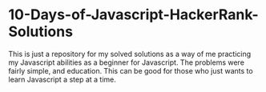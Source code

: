 # 10-Days-of-Javascript-HackerRank-Solutions 
This is just a repository for my solved solutions as a way of me practicing my Javascript abilities as a beginner for Javascript. The problems were fairly simple, and education. This can be good for those who just wants to learn Javascript a step at a time.
